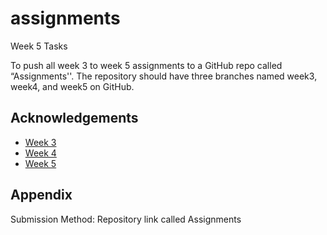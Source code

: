 # assignments
Week 5 Tasks

To push all week 3 to week 5 assignments to a GitHub repo called “Assignments''. The repository should have three branches named week3, week4, and week5 on GitHub.

## Acknowledgements

 - [Week 3](https://github.com/0basio/assignments/tree/Week-3-tasks)
 - [Week 4](https://github.com/0basio/assignments/tree/Week-4-tasks)
 - [Week 5](https://github.com/0basio/assignments/tree/Week-5-tasks)


## Appendix

Submission Method:  Repository link  called Assignments

